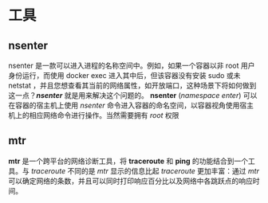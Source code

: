 # 工具
## nsenter
nsenter 是一款可以进入进程的名称空间中。例如，如果一个容器以非 root 用户身份运行，而使用 docker exec 进入其中后，但该容器没有安装 sudo 或未 netstat ，并且您想查看其当前的网络属性，如开放端口，这种场景下将如何做到这一点？**_nsenter_** 就是用来解决这个问题的。
**nsenter** (_namespace enter_) 可以在容器的宿主机上使用 _nsenter_ 命令进入容器的命名空间，以容器视角使用宿主机上的相应网络命令进行操作。当然需要拥有 _root_ 权限

## mtr
**mtr** 是一个跨平台的网络诊断工具，将 **traceroute** 和 **ping** 的功能结合到一个工具。与 _traceroute_ 不同的是 _mtr_ 显示的信息比起 _traceroute_ 更加丰富：通过 _mtr_ 可以确定网络的条数，并且可以同时打印响应百分比以及网络中各跳跃点的响应时间。